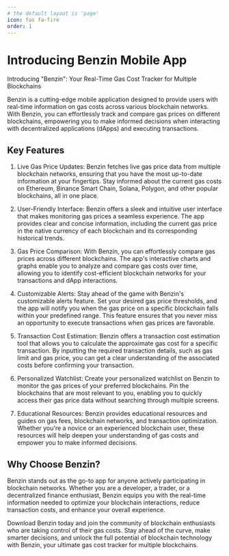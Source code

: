 ```yaml
---
# the default layout is 'page'
icon: fas fa-fire
order: 1
---
```


# Introducing Benzin Mobile App

Introducing "Benzin": Your Real-Time Gas Cost Tracker for Multiple Blockchains

Benzin is a cutting-edge mobile application designed to provide users with real-time information on gas costs across various blockchain networks. With Benzin, you can effortlessly track and compare gas prices on different blockchains, empowering you to make informed decisions when interacting with decentralized applications (dApps) and executing transactions.

## Key Features

1. Live Gas Price Updates: Benzin fetches live gas price data from multiple blockchain networks, ensuring that you have the most up-to-date information at your fingertips. Stay informed about the current gas costs on Ethereum, Binance Smart Chain, Solana, Polygon, and other popular blockchains, all in one place.

2. User-Friendly Interface: Benzin offers a sleek and intuitive user interface that makes monitoring gas prices a seamless experience. The app provides clear and concise information, including the current gas price in the native currency of each blockchain and its corresponding historical trends.

3. Gas Price Comparison: With Benzin, you can effortlessly compare gas prices across different blockchains. The app's interactive charts and graphs enable you to analyze and compare gas costs over time, allowing you to identify cost-efficient blockchain networks for your transactions and dApp interactions.

4. Customizable Alerts: Stay ahead of the game with Benzin's customizable alerts feature. Set your desired gas price thresholds, and the app will notify you when the gas price on a specific blockchain falls within your predefined range. This feature ensures that you never miss an opportunity to execute transactions when gas prices are favorable.

5. Transaction Cost Estimation: Benzin offers a transaction cost estimation tool that allows you to calculate the approximate gas cost for a specific transaction. By inputting the required transaction details, such as gas limit and gas price, you can get a clear understanding of the associated costs before confirming your transaction.

6. Personalized Watchlist: Create your personalized watchlist on Benzin to monitor the gas prices of your preferred blockchains. Pin the blockchains that are most relevant to you, enabling you to quickly access their gas price data without searching through multiple screens.

7. Educational Resources: Benzin provides educational resources and guides on gas fees, blockchain networks, and transaction optimization. Whether you're a novice or an experienced blockchain user, these resources will help deepen your understanding of gas costs and empower you to make informed decisions.

## Why Choose Benzin?

Benzin stands out as the go-to app for anyone actively participating in blockchain networks. Whether you are a developer, a trader, or a decentralized finance enthusiast, Benzin equips you with the real-time information needed to optimize your blockchain interactions, reduce transaction costs, and enhance your overall experience.

Download Benzin today and join the community of blockchain enthusiasts who are taking control of their gas costs. Stay ahead of the curve, make smarter decisions, and unlock the full potential of blockchain technology with Benzin, your ultimate gas cost tracker for multiple blockchains.
